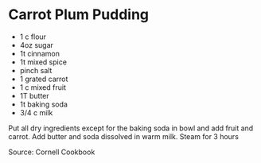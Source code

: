 # Carrot Plum Pudding

* 1 c flour
* 4oz sugar
* 1t cinnamon
* 1t mixed spice
* pinch salt
* 1 grated carrot
* 1 c mixed fruit
* 1T butter
* 1t baking soda
* 3/4 c milk

Put all dry ingredients except for the baking soda in bowl and add fruit and carrot.  Add butter and soda dissolved in warm milk.  Steam for 3 hours

Source: Cornell Cookbook

